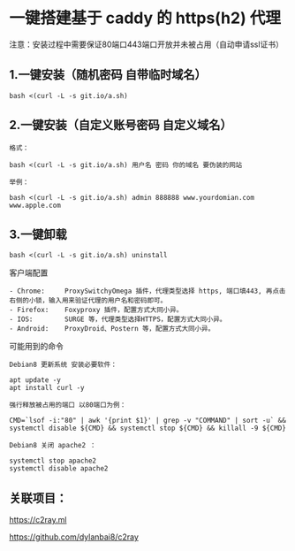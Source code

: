# 一键搭建基于 caddy 的 https(h2) 代理

注意：安装过程中需要保证80端口443端口开放并未被占用（自动申请ssl证书）

## 1.一键安装（随机密码 自带临时域名）

```
bash <(curl -L -s git.io/a.sh)
```

## 2.一键安装（自定义账号密码 自定义域名）

```
格式：

bash <(curl -L -s git.io/a.sh) 用户名 密码 你的域名 要伪装的网站

举例：

bash <(curl -L -s git.io/a.sh) admin 888888 www.yourdomian.com www.apple.com
```

## 3.一键卸载

```
bash <(curl -L -s git.io/a.sh) uninstall
```

客户端配置

```
- Chrome:     ProxySwitchyOmega 插件，代理类型选择 https, 端口填443, 再点击右侧的小锁，输入用来验证代理的用户名和密码即可。
- Firefox:    Foxyproxy 插件，配置方式大同小异。
- IOS:        SURGE 等，代理类型选择HTTPS，配置方式大同小异。
- Android:    ProxyDroid、Postern 等，配置方式大同小异。
```

可能用到的命令

```
Debian8 更新系统 安装必要软件：

apt update -y
apt install curl -y

强行释放被占用的端口 以80端口为例：

CMD=`lsof -i:"80" | awk '{print $1}' | grep -v "COMMAND" | sort -u` && systemctl disable ${CMD} && systemctl stop ${CMD} && killall -9 ${CMD}

Debian8 关闭 apache2 ：

systemctl stop apache2
systemctl disable apache2

```

## 关联项目：

https://c2ray.ml

https://github.com/dylanbai8/c2ray




